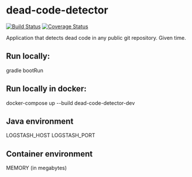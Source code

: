 # dead-code-detector

[![Build Status](https://travis-ci.org/dgladyshev/dead-code-detector.svg?branch=master)](https://travis-ci.org/dgladyshev/dead-code-detector) [![Coverage Status](https://coveralls.io/repos/github/dgladyshev/dead-code-detector/badge.svg?branch=master)](https://coveralls.io/github/dgladyshev/dead-code-detector?branch=master)

Application that detects dead code in any public git repository. 
Given time.

## Run locally:

gradle bootRun

## Run locally in docker:

docker-compose up --build dead-code-detector-dev

## Java environment

LOGSTASH_HOST
LOGSTASH_PORT

## Container environment
MEMORY (in megabytes)